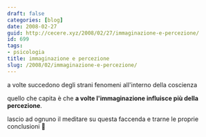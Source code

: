 ```yaml
---
draft: false
categories: [blog]
date: 2008-02-27
guid: http://cecere.xyz/2008/02/27/immaginazione-e-percezione/
id: 699
tags:
- psicologia
title: immaginazione e percezione
slug: /2008/02/immaginazione-e-percezione/
---
```


a volte succedono degli strani fenomeni all'interno della coscienza

quello che capita è che **a volte l'immaginazione influisce più della percezione**.

lascio ad ognuno il meditare su questa faccenda e trarne le proprie conclusioni 🙂